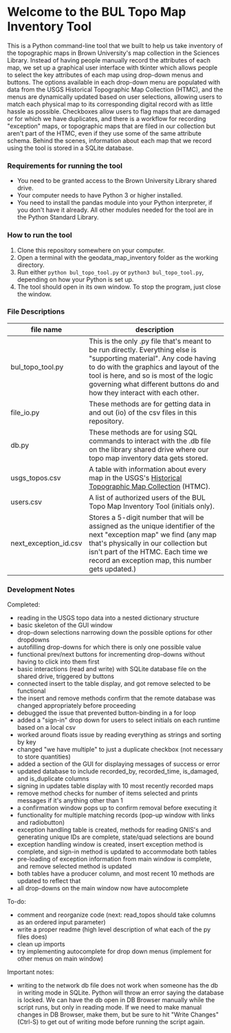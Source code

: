 # Welcome to the BUL Topo Map Inventory Tool
This is a Python command-line tool that we built to help us take inventory of the topographic maps in Brown University's map collection in the Sciences Library. Instead of having people manually record the attributes of each map, we set up a graphical user interface with tkinter which allows people to select the key attributes of each map using drop-down menus and buttons. The options available in each drop-down menu are populated with data from the USGS Historical Topographic Map Collection (HTMC), and the menus are dynamically updated based on user selections, allowing users to match each physical map to its corresponding digital record with as little hassle as possible. Checkboxes allow users to flag maps that are damaged or for which we have duplicates, and there is a workflow for recording "exception" maps, or topographic maps that are filed in our collection but aren't part of the HTMC, even if they use some of the same attribute schema. Behind the scenes, information about each map that we record using the tool is stored in a SQLite database.

### Requirements for running the tool
- You need to be granted access to the Brown University Library shared drive.
- Your computer needs to have Python 3 or higher installed.
- You need to install the pandas module into your Python interpreter, if you don't have it already. All other modules needed for the tool are in the Python Standard Library.

### How to run the tool
1. Clone this repository somewhere on your computer.
2. Open a terminal with the geodata_map_inventory folder as the working directory.
3. Run either ```python bul_topo_tool.py``` or ```python3 bul_topo_tool.py```, depending on how your Python is set up.
4. The tool should open in its own window. To stop the program, just close the window.

### File Descriptions
| file name | description                                                                                                  |
| --------- | ------------------------------------------------------------------------------------------------------------ |
| bul_topo_tool.py | This is the only .py file that's meant to be run directly. Everything else is "supporting material". Any code having to do with the graphics and layout of the tool is here, and so is most of the logic governing what different buttons do and how they interact with each other. |
| file_io.py | These methods are for getting data in and out (io) of the csv files in this repository.
| db.py | These methods are for using SQL commands to interact with the .db file on the library shared drive where our topo map inventory data gets stored.
| usgs_topos.csv | A table with information about every map in the USGS's [Historical Topographic Map Collection](https://www.usgs.gov/programs/national-geospatial-program/historical-topographic-maps-preserving-past) (HTMC). |
| users.csv | A list of authorized users of the BUL Topo Map Inventory Tool (initials only). |
| next_exception_id.csv | Stores a 5-digit number that will be assigned as the unique identifier of the next "exception map" we find (any map that's physically in our collection but isn't part of the HTMC. Each time we record an exception map, this number gets updated.)

### Development Notes

Completed:
- reading in the USGS topo data into a nested dictionary structure
- basic skeleton of the GUI window
- drop-down selections narrowing down the possible options for other dropdowns
- autofilling drop-downs for which there is only one possible value
- functional prev/next buttons for incrementing drop-downs without having to click into them first
- basic interactions (read and write) with SQLite database file on the shared drive, triggered by buttons
- connected insert to the table display, and got remove selected to be functional
- the insert and remove methods confirm that the remote database was changed appropriately before proceeding
- debugged the issue that prevented button-binding in a for loop
- added a "sign-in" drop down for users to select initials on each runtime based on a local csv
- worked around floats issue by reading everything as strings and sorting by key
- changed "we have multiple" to just a duplicate checkbox (not necessary to store quantities)
- added a section of the GUI for displaying messages of success or error
- updated database to include recorded_by, recorded_time, is_damaged, and is_duplicate columns
- signing in updates table display with 10 most recently recorded maps
- remove method checks for number of items selected and prints messages if it's anything other than 1
- a confirmation window pops up to confirm removal before executing it
- functionality for multiple matching records (pop-up window with links and radiobutton)
- exception handling table is created, methods for reading GNIS's and generating unique IDs are complete, state/quad selections are bound
- exception handling window is created, insert exception method is complete, and sign-in method is updated to accommodate both tables
- pre-loading of exception information from main window is complete, and remove selected method is updated
- both tables have a producer column, and most recent 10 methods are updated to reflect that
- all drop-downs on the main window now have autocomplete

To-do:
- comment and reorganize code (next: read_topos should take columns as an ordered input parameter)
- write a proper readme (high level description of what each of the py files does)
- clean up imports
- try implementing autocomplete for drop down menus (implement for other menus on main window)

Important notes:
- writing to the network db file does not work when someone has the db in writing
mode in SQLite.  Python will throw an error saying the database is locked. We can
have the db open in DB Browser manually while the script runs, but only in reading mode. 
If we need to make manual changes in DB Browser, make them, but be sure to hit 
"Write Changes" (Ctrl-S) to get out of writing mode before running the script again. 
